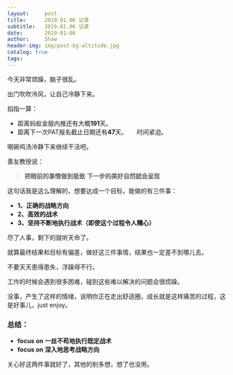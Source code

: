 ```yaml
---
layout:     post
title:      2019.01.06 记录
subtitle:   2019.01.06 记录
date:       2019-01-06
author:     Shaw
header-img: img/post-bg-altitude.jpg
catalog: true
tags:
---
```


今天非常烦躁，脑子很乱。

出门吹吹冷风，让自己冷静下来。

掐指一算：
　
  - 距离蚂蚁金服内推还有大概**191**天。
  - 距离下一次PAT报名截止日期还有**47**天。
　
时间紧迫。

喝碗鸡汤冷静下来继续干活吧。

善友教授说：

> **把眼前的事情做到极致**
> **下一步的美好自然就会呈现**

这句话我是这么理解的，想要达成一个目标，能做的有三件事：

- **1、正确的战略方向**
- **2、高效的战术**
- **3、坚持不断地执行战术（即使这个过程令人糟心）**

尽了人事，剩下的就听天命了。

就算最终结果和目标有偏差，做好这三件事情，结果也一定差不到哪儿去。

不要天天患得患失，浮躁得不行。

工作的时候会遇到很多困难，碰到这些难以解决的问题会很烦躁。 

没事，产生了这样的情绪，说明你正在走出舒适圈，成长就是这样痛苦的过程，这是好事儿，just enjoy。   

### 总结：   

- **focus on 一丝不苟地执行既定战术**
- **focus on 深入地思考战略方向**   

关心好这两件事就好了，其他的别多想，想了也没用。
